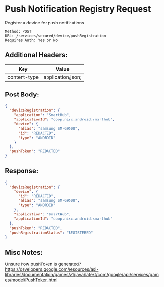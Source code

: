 # Push Notification Registry Request
Register a device for push notifications
```
Method: POST
URL: /services/secured/device/pushRegistration
Requires Auth: Yes or No
```
## Additional Headers:
| Key             | Value                              |
| --------------- | -----------------------------------|
|  content-type   |  application/json;   |



## Post Body:
```json
{
  "deviceRegistration": {
    "application": "SmartHub",
    "applicationId": "coop.nisc.android.smarthub",
    "device": {
      "alias": "samsung SM-G950U",
      "id": "REDACTED",
      "type": "ANDROID"
    }
  },
  "pushToken": "REDACTED"
}

```

## Response:
```json
{
  "deviceRegistration": {
    "device": {
      "id": "REDACTED",
      "alias": "samsung SM-G950U",
      "type": "ANDROID"
    },
    "application": "SmartHub",
    "applicationId": "coop.nisc.android.smarthub"
  },
  "pushToken": "REDACTED",
  "pushRegistrationStatus": "REGISTERED"
}
```

## Misc Notes:
Unsure how pushToken is generated?
https://developers.google.com/resources/api-libraries/documentation/games/v1/java/latest/com/google/api/services/games/model/PushToken.html